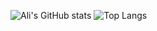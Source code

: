 ![Ali's GitHub stats](https://github-readme-stats.vercel.app/api?username=hialisabet&show_icons=true&layout=compact) ![Top Langs](https://github-readme-stats.vercel.app/api/top-langs/?username=hialisabet&layout=compact)
